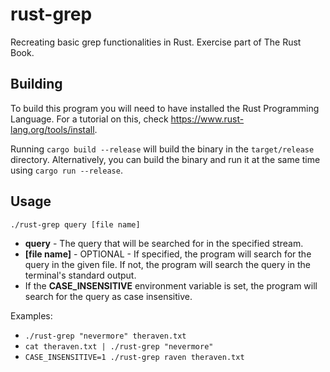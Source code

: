 # rust-grep
Recreating basic grep functionalities in Rust. Exercise part of The Rust Book.

## Building
To build this program you will need to have installed the Rust Programming Language. For a tutorial on this, check https://www.rust-lang.org/tools/install.

Running ```cargo build --release``` will build the binary in the ```target/release``` directory. Alternatively, you can build the binary and run it at the same time using ```cargo run --release```.

## Usage
```./rust-grep query [file name]```

* **query** - The query that will be searched for in the specified stream.
* **[file name]** - OPTIONAL - If specified, the program will search for the query in the given file. If not, the program will search the query in the terminal's standard output.
* If the **CASE_INSENSITIVE** environment variable is set, the program will search for the query as case insensitive.

Examples:
* ```./rust-grep "nevermore" theraven.txt ```
* ```cat theraven.txt | ./rust-grep "nevermore"```
* ```CASE_INSENSITIVE=1 ./rust-grep raven theraven.txt```
